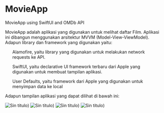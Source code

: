 # MovieApp
MovieApp using SwiftUI and OMDb API

MovieApp adalah aplikasi yang digunakan untuk melihat daftar Film. Aplikasi ini dibangun menggunakan arsitektur MVVM (Model-View-ViewModel). Adapun library dan framework yang digunakan yaitu:
<ol>Alamofire, yaitu library yang digunakan untuk melakukan network requests ke API.</ol>
<ol>SwiftUI, yaitu declarative UI framework terbaru dari Apple yang digunakan untuk membuat tampilan aplikasi.</ol>
<ol>User Defaults, yaitu framework dari Apple yang digunakan untuk menyimpan data ke local</ol>

Adapun tampilan aplikasi yang dapat dilihat di bawah ini:

![Sin titulo](https://github.com/danianggara/MovieApp/blob/main/Simulator%20Screenshot%20-%20iPhone%2014%20Dani%20-%202024-08-16%20at%2012.37.02.png))
![Sin titulo](https://github.com/danianggara/MovieApp/blob/main/Simulator%20Screenshot%20-%20iPhone%2014%20Dani%20-%202024-08-16%20at%2012.37.06.png))
![Sin titulo](https://github.com/danianggara/MovieApp/blob/main/Simulator%20Screenshot%20-%20iPhone%2014%20Dani%20-%202024-08-16%20at%2012.37.10.png))
![Sin titulo](https://github.com/danianggara/MovieApp/blob/main/Simulator%20Screenshot%20-%20iPhone%2014%20Dani%20-%202024-08-16%20at%2012.37.29.png))
